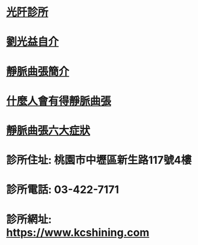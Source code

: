 # <a href="https://www.kcshining.com">光阡診所</a>


# <a href="https://www.youtube.com/watch?v=8LKCkaESDI0">劉光益自介</a>
# <a href="https://www.youtube.com/watch?v=e92u1rKs6iI">靜脈曲張簡介</a>
# <a href="https://www.youtube.com/watch?v=umoMYHg6jAg">什麼人會有得靜脈曲張</a>
# <a href="https://www.youtube.com/watch?v=ScHCREHLzak">靜脈曲張六大症狀</a>

# 診所住址: 桃園市中壢區新生路117號4樓
# 診所電話: 03-422-7171
# 診所網址: https://www.kcshining.com
